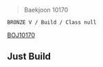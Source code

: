 >Baekjoon 10170

```BRONZE V / Build / Class null```

[BOJ10170](https://www.acmicpc.net/problem/10170)<br>
<h2>Just Build</h2>
